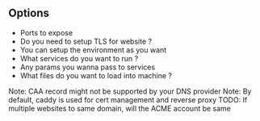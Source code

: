 ## Options

* Ports to expose
* Do you need to setup TLS for website ?
* You can setup the environment as you want
* What services do you want to run ?
* Any params you wanna pass to services
* What files do you want to load into machine ?

Note: CAA record might not be supported by your DNS provider
Note: By default, caddy is used for cert management and reverse proxy
TODO: If multiple websites to same domain, will the ACME account be same